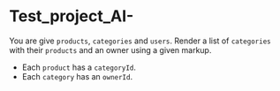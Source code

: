 # Test_project_AI-
You are give `products`, `categories` and `users`. Render a list of `categories`
with their `products` and an owner using a given markup.

- Each `product` has a `categoryId`.
- Each `category` has an `ownerId`.